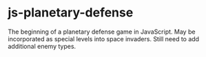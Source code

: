 ﻿# js-planetary-defense

The beginning of a planetary defense game in JavaScript. May be incorporated as special levels into space invaders. Still need to add additional enemy types.

